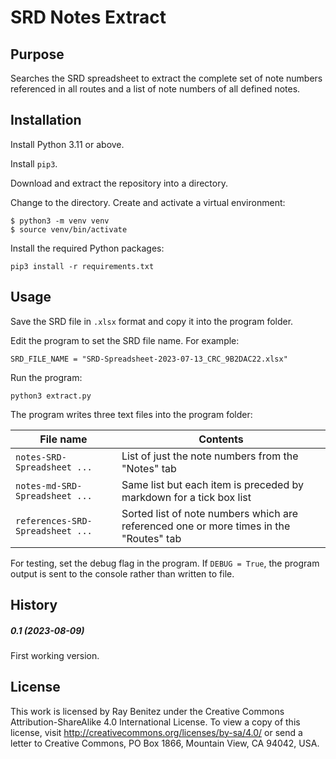 # SRD Notes Extract


## Purpose

Searches the SRD spreadsheet to extract the complete set of note numbers referenced in all routes
and a list of note numbers of all defined notes.


## Installation

Install Python 3.11 or above.

Install `pip3`.

Download and extract the repository into a directory.

Change to the directory.  Create and activate a virtual environment:

```
$ python3 -m venv venv
$ source venv/bin/activate
```

Install the required Python packages: 

```
pip3 install -r requirements.txt
```


## Usage

Save the SRD file in `.xlsx` format and copy it into the program folder.

Edit the program to set the SRD file name.  For example:
```
SRD_FILE_NAME = "SRD-Spreadsheet-2023-07-13_CRC_9B2DAC22.xlsx"
```

Run the program:

```
python3 extract.py
```
The program writes three text files into the program folder:

| File name                              | Contents |
|----------------------------------------|---|
| `notes-SRD-Spreadsheet ...`       | List of just the note numbers from the "Notes" tab |
| `notes-md-SRD-Spreadsheet ...`    | Same list but each item is preceded by markdown for a tick box list |
| `references-SRD-Spreadsheet ...`  | Sorted list of note numbers which are referenced one or more times in the "Routes" tab |

For testing, set the debug flag in the program.  If `DEBUG = True`, the program output
is sent to the console rather than written to file.


## History



##### 0.1 (2023-08-09)

First working version.



## License

This work is licensed by Ray Benitez under the Creative Commons Attribution-ShareAlike 4.0 International License. To view a copy of this license, visit http://creativecommons.org/licenses/by-sa/4.0/ or send a letter to Creative Commons, PO Box 1866, Mountain View, CA 94042, USA.

